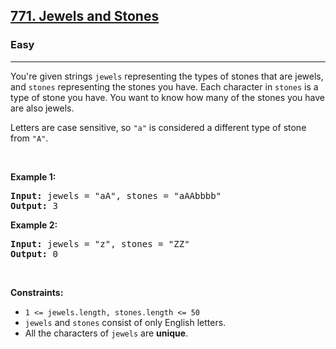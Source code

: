 <h2><a href="https://leetcode.com/problems/jewels-and-stones/">771. Jewels and Stones</a></h2><h3>Easy</h3><hr><div><p>You're given strings <code>jewels</code> representing the types of stones that are jewels, and <code>stones</code> representing the stones you have. Each character in <code>stones</code> is a type of stone you have. You want to know how many of the stones you have are also jewels.</p>

<p>Letters are case sensitive, so <code>"a"</code> is considered a different type of stone from <code>"A"</code>.</p>

<p>&nbsp;</p>
<p><strong>Example 1:</strong></p>
<pre><strong>Input:</strong> jewels = "aA", stones = "aAAbbbb"
<strong>Output:</strong> 3
</pre><p><strong>Example 2:</strong></p>
<pre><strong>Input:</strong> jewels = "z", stones = "ZZ"
<strong>Output:</strong> 0
</pre>
<p>&nbsp;</p>
<p><strong>Constraints:</strong></p>

<ul>
	<li><code>1 &lt;=&nbsp;jewels.length, stones.length &lt;= 50</code></li>
	<li><code>jewels</code> and <code>stones</code> consist of only English letters.</li>
	<li>All the characters of&nbsp;<code>jewels</code> are <strong>unique</strong>.</li>
</ul>
</div>